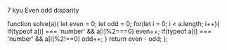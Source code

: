 7 kyu
Even odd disparity

function solve(a){
let even = 0;
let odd = 0;
for(let i = 0; i < a.length; i++){
 if(typeof a[i] === 'number' && a[i]%2===0) even++;
 if(typeof a[i] === 'number' && a[i]%2!==0) odd++;
 }
  return even - odd;
};
